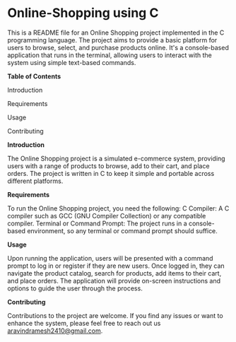 # Online-Shopping using C
This is a README file for an Online Shopping project implemented in the C programming language. The project aims to provide a basic platform for users to browse, select, and purchase products online. It's a console-based application that runs in the terminal, allowing users to interact with the system using simple text-based commands.

**Table of Contents**

Introduction

Requirements

Usage

Contributing

**Introduction**

The Online Shopping project is a simulated e-commerce system, providing users with a range of products to browse, add to their cart, and place orders. The project is written in C to keep it simple and portable across different platforms.

**Requirements**

To run the Online Shopping project, you need the following:
C Compiler: A C compiler such as GCC (GNU Compiler Collection) or any compatible compiler.
Terminal or Command Prompt: The project runs in a console-based environment, so any terminal or command prompt should suffice.

**Usage**

Upon running the application, users will be presented with a command prompt to log in or register if they are new users. Once logged in, they can navigate the product catalog, search for products, add items to their cart, and place orders.
The application will provide on-screen instructions and options to guide the user through the process.

**Contributing**

Contributions to the project are welcome. If you find any issues or want to enhance the system, please feel free to reach out us aravindramesh2410@gmail.com.
